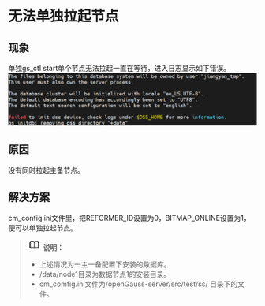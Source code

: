 # 无法单独拉起节点

## 现象
单独gs_ctl start单个节点无法拉起一直在等待，进入日志显示如下错误。
![!\[Alt text\](image-3.png)](../DatabaseOMGuide/image-3.png)

## 原因
没有同时拉起主备节点。

## 解决方案
cm_config.ini文件里，把REFORMER_ID设置为0，BITMAP_ONLINE设置为1，便可以单独拉起节点。

 >![](public_sys-resources/icon-note.png) **说明：**   
  > - 上述情况为一主一备配置下安装的数据库。
  > - /data/node1目录为数据节点1的安装目录。
  > - cm_comfig.ini文件为/openGauss-server/src/test/ss/ 目录下的文件。